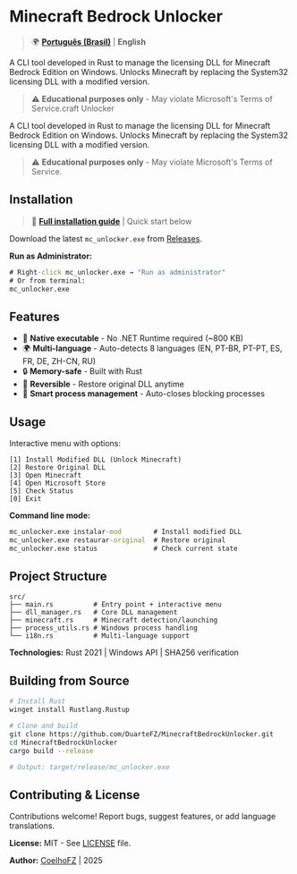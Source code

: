 ﻿# Minecraft Bedrock Unlocker

> 🌍 **[Português (Brasil)](README_PT-BR.md)** | **English**

A CLI tool developed in Rust to manage the licensing DLL for Minecraft Bedrock Edition on Windows.
Unlocks Minecraft by replacing the System32 licensing DLL with a modified version.

> ⚠️ **Educational purposes only** - May violate Microsoft's Terms of Service.craft Unlocker

A CLI tool developed in Rust to manage the licensing DLL for Minecraft Bedrock Edition on Windows.
Unlocks Minecraft by replacing the System32 licensing DLL with a modified version.

> ⚠️ **Educational purposes only** - May violate Microsoft's Terms of Service.

## Installation

> 📖 **[Full installation guide](INSTALL.md)** | Quick start below

Download the latest `mc_unlocker.exe` from [Releases](https://github.com/DuarteFZ/MinecraftBedrockUnlocker/releases).

**Run as Administrator:**
```cmd
# Right-click mc_unlocker.exe → "Run as administrator"
# Or from terminal:
mc_unlocker.exe
```

## Features

- 🚀 **Native executable** - No .NET Runtime required (~800 KB)
- 🌍 **Multi-language** - Auto-detects 8 languages (EN, PT-BR, PT-PT, ES, FR, DE, ZH-CN, RU)
- 🔒 **Memory-safe** - Built with Rust
- 🔄 **Reversible** - Restore original DLL anytime
- 🔐 **Smart process management** - Auto-closes blocking processes

## Usage

Interactive menu with options:
```
[1] Install Modified DLL (Unlock Minecraft)
[2] Restore Original DLL
[3] Open Minecraft
[4] Open Microsoft Store
[5] Check Status
[0] Exit
```

**Command line mode:**
```cmd
mc_unlocker.exe instalar-mod        # Install modified DLL
mc_unlocker.exe restaurar-original  # Restore original
mc_unlocker.exe status              # Check current state
```

## Project Structure

```
src/
├── main.rs          # Entry point + interactive menu
├── dll_manager.rs   # Core DLL management
├── minecraft.rs     # Minecraft detection/launching
├── process_utils.rs # Windows process handling
└── i18n.rs          # Multi-language support
```

**Technologies:** Rust 2021 | Windows API | SHA256 verification

## Building from Source

```bash
# Install Rust
winget install Rustlang.Rustup

# Clone and build
git clone https://github.com/DuarteFZ/MinecraftBedrockUnlocker.git
cd MinecraftBedrockUnlocker
cargo build --release

# Output: target/release/mc_unlocker.exe
```

## Contributing & License

Contributions welcome! Report bugs, suggest features, or add language translations.

**License:** MIT - See [LICENSE](LICENSE) file.

**Author:** [CoelhoFZ](https://www.youtube.com/@CoelhoFZ) | 2025
